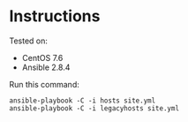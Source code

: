 # Instructions

Tested on:
- CentOS 7.6
- Ansible 2.8.4

Run this command:

    ansible-playbook -C -i hosts site.yml
    ansible-playbook -C -i legacyhosts site.yml
